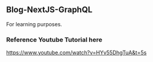 ## Blog-NextJS-GraphQL

For learning purposes.

### Reference Youtube Tutorial here

https://www.youtube.com/watch?v=HYv55DhgTuA&t=5s